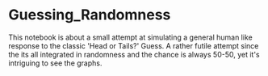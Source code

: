 # Guessing_Randomness

This notebook is about a small attempt at simulating a general human like response to the classic 'Head or Tails?' Guess. A rather futile attempt since the its all integrated in randomness and the chance is always 50-50, yet it's intriguing to see the graphs.
